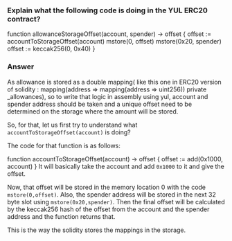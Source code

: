 ### Explain what the following code is doing in the YUL ERC20 contract?

function allowanceStorageOffset(account, spender) -> offset {
offset := accountToStorageOffset(account)
mstore(0, offset) mstore(0x20, spender)
offset := keccak256(0, 0x40)
}

### Answer

As allowance is stored as a double mapping( like this one in ERC20 version of solidity : mapping(address => mapping(address => uint256)) private \_allowances),
so to write that logic in assembly using yul, account and spender address should be taken and a unique offset need to be determined on the storage where the amount will be stored.

So, for that, let us first try to understand what `accountToStorageOffset(account)` is doing?

The code for that function is as follows:

function accountToStorageOffset(account) -> offset {
offset := add(0x1000, account)
}
It will basically take the account and add `0x1000` to it and give the offset.

Now, that offset will be stored in the memory location 0 with the code `mstore(0,offset)`. Also, the spender address will be stored in the next 32 byte slot using `mstore(0x20,spender)`. Then the final offset will be calculated by the keccak256 hash of the offset from the account and the spender address and the function returns that.

This is the way the solidity stores the mappings in the storage.

```

```
